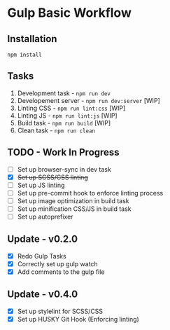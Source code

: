 # Gulp Basic Workflow

## Installation

```
npm install
```

## Tasks

1. Development task - ```npm run dev```
2. Developement server - ```npm run dev:server``` [WIP]
3. Linting CSS - ```npm run lint:css``` [WIP]
4. Linting JS - ```npm run lint:js``` [WIP]
5. Build task - ```npm run build``` [WIP]
6. Clean task - ```npm run clean```

## TODO - Work In Progress
- [ ] Set up browser-sync in dev task
- [x] ~~Set up SCSS/CSS linting~~
- [ ] Set up JS linting
- [ ] Set up pre-commit hook to enforce linting process
- [ ] Set up image optimization in build task
- [ ] Set up minification CSS/JS in build task
- [ ] Set up autoprefixer

## Update - v0.2.0
- [x] Redo Gulp Tasks
- [x] Correctly set up gulp watch
- [x] Add comments to the gulp file

## Update - v0.4.0
- [x] Set up stylelint for SCSS/CSS
- [x] Set up HUSKY Git Hook (Enforcing linting)
